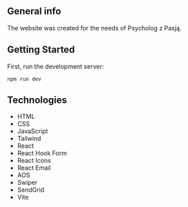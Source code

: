 ## General info
The website was created for the needs of Psycholog z Pasją.

## Getting Started
First, run the development server:

```
npm run dev
```

## Technologies
* HTML
* CSS
* JavaScript
* Tailwind
* React
* React Hook Form
* React Icons
* React Email
* AOS
* Swiper
* SendGrid
* Vite